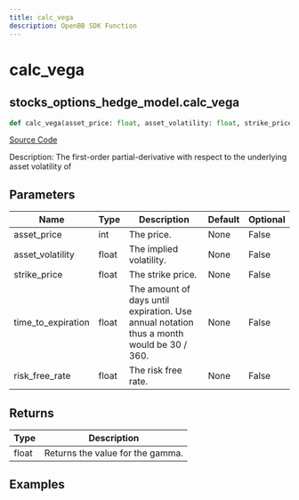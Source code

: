 ```yaml
---
title: calc_vega
description: OpenBB SDK Function
---
```


# calc_vega

## stocks_options_hedge_model.calc_vega

```python title='openbb_terminal/stocks/options/hedge/hedge_model.py'
def calc_vega(asset_price: float, asset_volatility: float, strike_price: float, time_to_expiration: float, risk_free_rate: float) -> None:
```
[Source Code](https://github.com/OpenBB-finance/OpenBBTerminal/tree/main/openbb_terminal/stocks/options/hedge/hedge_model.py#L275)

Description: The first-order partial-derivative with respect to the underlying asset volatility of

## Parameters

| Name | Type | Description | Default | Optional |
| ---- | ---- | ----------- | ------- | -------- |
| asset_price | int | The price. | None | False |
| asset_volatility | float | The implied volatility. | None | False |
| strike_price | float | The strike price. | None | False |
| time_to_expiration | float | The amount of days until expiration. Use annual notation thus a month would be 30 / 360. | None | False |
| risk_free_rate | float | The risk free rate. | None | False |

## Returns

| Type | Description |
| ---- | ----------- |
| float | Returns the value for the gamma. |

## Examples

